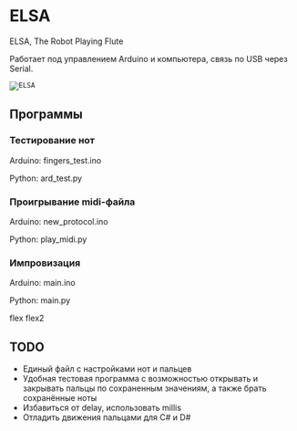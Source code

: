 # ELSA
ELSA, The Robot Playing Flute

Работает под управлением Arduino и компьютера, связь по USB через Serial.

<code>![ELSA](https://sun9-78.userapi.com/impf/c844720/v844720010/1f8977/D4m9H9WjYKg.jpg?size=600x400&quality=96&sign=819ebeb6bf7d0f5a9ba6cc82c2322873&type=album "ELSA")
</code>

## Программы ##

### Тестирование нот ###
Arduino: fingers_test.ino  

Python: ard_test.py

### Проигрывание midi-файла ###
Arduino: new_protocol.ino  

Python: play_midi.py

### Импровизация ###
Arduino: main.ino  

Python: main.py

flex
flex2

## TODO ##
* Единый файл с настройками нот и пальцев
* Удобная тестовая программа с возможностью открывать и закрывать пальцы по сохраненным значениям, а также брать сохранённые ноты
* Избавиться от delay, использовать millis
* Отладить движения пальцами для C# и D#
